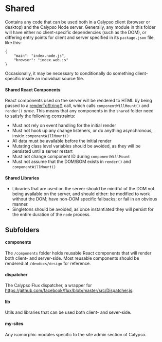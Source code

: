 Shared
======

Contains any code that can be used both in a Calypso client (browser or desktop) and the Calypso Node server. Generally, any module in this folder will have either no client-specific dependencies (such as the DOM), or differing entry points for client and server specified in its `package.json` file, like this:

```
{
	"main": "index.node.js",
	"browser": "index.web.js"
}
```
Occasionally, it may be necessary to conditionally do something client-specific inside an individual source file.

#### Shared React Components

React components used on the server will be rendered to HTML by being passed to a [renderToString()](https://facebook.github.io/react/docs/top-level-api.html#reactdomserver.rendertostring) call, which calls `componentWillMount()` and `render()` _once_. This means that any components in the `shared` folder need to satisfy the following constraints:
* Must not rely on event handling for the initial render
* Must not hook up any change listeners, or do anything asynchronous, inside `componentWillMount()`
* All data must be available before the initial render
* Mutating class level variables should be avoided, as they will be persisted until a server restart
* Must not change component ID during `componentWillMount`
* Must not assume that the DOM/BOM exists in `render()` and `componentWillMount()`

#### Shared Libraries

* Libraries that are used on the server should be mindful of the DOM not being available on the server, and should either: be modified to work without the DOM; have non-DOM specific fallbacks; or fail in an obvious manner.
* Singletons should be avoided, as once instantiated they will persist for the entire duration of the `node` process.

## Subfolders

#### components

The `/components` folder holds reusable React components that will render both client- and server-side. Most reusable components should be rendered at `/devdocs/design` for reference.

#### dispatcher

The Calypso Flux dispatcher, a wrapper for https://github.com/facebook/flux/blob/master/src/Dispatcher.js.

#### lib

Utils and libraries that can be used both client- and sever-side.

#### my-sites

Any isomorphic modules specific to the site admin section of Calypso.



